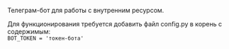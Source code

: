 Телеграм-бот для работы с внутренним ресурсом.

Для функционирования требуется добавить файл config.py в корень с содержимым:<br>
<code>BOT_TOKEN = 'токен-бота'</code>
